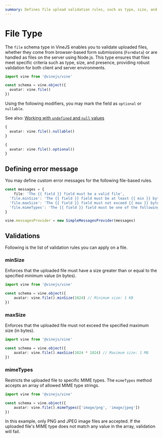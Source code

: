```yaml
---
summary: Defines file upload validation rules, such as type, size, and required status.
---
```


# File Type

The `file` schema type in VineJS enables you to validate uploaded files, whether they come from browser-based form submissions (`FormData`) or are handled as files on the server using Node.js. This type ensures that files meet specific criteria such as type, size, and presence, providing robust validation for both client and server environments.

```ts
import vine from '@vinejs/vine'

const schema = vine.object({
  avatar: vine.file()
})
```

Using the following modifiers, you may mark the field as `optional` or `nullable`.

See also: [Working with `undefined` and `null` values](../guides/schema_101.md#nullable-and-optional-modifiers)

```ts
{
  avatar: vine.file().nullable()
}
```

```ts
{
  avatar: vine.file().optional()
}
```

## Defining error message

You may define custom error messages for the following file-based rules.

```ts
const messages = {
    file: 'The {{ field }} field must be a valid file',
  'file.minSize': 'The {{ field }} field must be at least {{ min }} bytes in size',
  'file.maxSize': 'The {{ field }} field must not exceed {{ max }} bytes in size',
  'file.mimeTypes': 'The {{ field }} field must be one of the following mime types: {{ mimeTypes }}',
}

vine.messagesProvider = new SimpleMessagesProvider(messages)
```

## Validations

Following is the list of validation rules you can apply on a file.

### minSize
Enforces that the uploaded file must have a size greater than or equal to the specified minimum value (in bytes).

```ts
import vine from '@vinejs/vine'

const schema = vine.object({
    avatar: vine.file().minSize(1024) // Minimum size: 1 KB
})
```

### maxSize
Enforces that the uploaded file must not exceed the specified maximum size (in bytes).

```ts
import vine from '@vinejs/vine'

const schema = vine.object({
    avatar: vine.file().maxSize(1024 * 1024) // Maximum size: 1 MB
})
```

### mimeTypes
Restricts the uploaded file to specific MIME types. The `mimeTypes` method accepts an array of allowed MIME type strings.

```ts
import vine from '@vinejs/vine'

const schema = vine.object({
    avatar: vine.file().mimeTypes(['image/png', 'image/jpeg'])
})
```

In this example, only PNG and JPEG image files are accepted. If the uploaded file's MIME type does not match any value in the array, validation will fail.